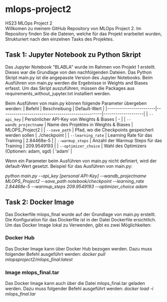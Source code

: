 # mlops-project2
HS23 MLOps Project 2  
Willkomen zu meinem GitHub Repository von MLOps Project 2. Im Repository finden Sie die Dateien, welche für das Projekt erarbeitet wurden, Strukturiert nach den einzelnen Tasks des Projektes.
## Task 1: Jupyter Notebook zu Python Skript
Das Jupyter Notebook "BLABLA" wurde im Rahmen von Projekt 1 erstellt. Dieses war die Grundlage von den nachfolgenden Dateien. Das Python Skript main.py ist die angepasste Version des Jupyter Notebooks. Beim Ausführen von main.py werden die Ergebnisse in Weights and Biases erfasst. Um das Skript auszuführen, müssen die Packages aus requirements_without_jupyter.txt installiert werden.  

Beim Ausführen von main.py können folgende Parameter übergeben werden:
| Befehl                | Beschreibung                                      | Default-Wert       |
|------------------------|--------------------------------------------------|--------------------|
| `--api_key`            | Persönlicher API-Key von Weights & Biases         | -                  |
| `--wandb_projectname`  | Name des Projektes in Weights & Biases            | MLOPS_Project2                  |
| `--save_path`          | Pfad, wo die Checkpoints gespeichert werden sollen | ./checkpoint                  |
| `--learning_rate`      | Learning Rate für das Training                    | 2.84468e-5                  |
| `--warmup_steps`       | Anzahl der Warmup Steps für das Training          | 209.9549193        |
| `--optimizer_choice`   | Wahl des Optimizers (Optionen: adam, sgd)               | 'adam'             |
  
Wenn ein Parameter beim Ausführen von main.py nicht definiert, wird der default-Wert gesetzt. Beispiel für das Ausführen von main.py:  

*python main.py --api_key [personal API-Key] --wandb_projectname MLOPS_Project2 --save_path notebook/checkpoint --learning_rate 2.84468e-5 --warmup_steps 209.9549193 --optimizer_choice adam*

## Task 2: Docker Image
Das Dockerfile mlops_final wurde auf der Grundlage von main.py erstellt. Die Konfiguration für das Dockerfile ist in der Datei Dockerfile ersichtlich. Um das Docker Image lokal zu Verwenden, gibt es zwei Möglichkeiten:
### Docker Hub
Das Docker Image kann über Docker Hub bezogen werden. Dazu muss folgender Befehl ausgeführt werden: *docker pull mlopsproject2/mlops_final:latest*
### Image mlops_final.tar
Das Docker Image kann auch über die Datei mlops_final.tar geladen werden. Dazu muss folgender Befehl ausgeführt werden: *docker load -i mlops_final.tar*
